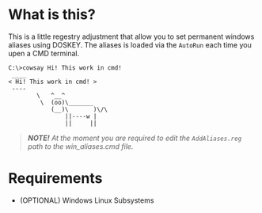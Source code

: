 # What is this?
This is a little regestry adjustment that allow you to set permanent windows aliases using DOSKEY.
The aliases is loaded via the `AutoRun` each time you upen a CMD terminal. 

```
C:\>cowsay Hi! This work in cmd!
 ____
< Hi! This work in cmd! >
 ----
        \   ^__^
         \  (oo)\_______
            (__)\       )\/\
                ||----w |
                ||     ||
```

> ***NOTE!** At the moment you are required to edit the `AddAliases.reg` path to the win_aliases.cmd file.*

# Requirements
- (OPTIONAL) Windows Linux Subsystems
